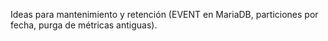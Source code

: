 Ideas para mantenimiento y retención (EVENT en MariaDB, particiones por fecha, purga de métricas antiguas).
